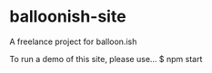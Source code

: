 # balloonish-site
A freelance project for balloon.ish

To run a demo of this site, please use...
$ npm start
